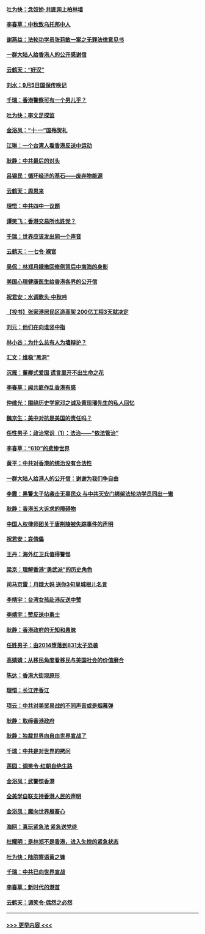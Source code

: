 #### [吐为快：念奴娇‧共匪网上柏林墙](../pages/nsc993/n11519122.md?t=09131255) 
#### [李春草：中秋致乌托邦中人](../pages/nsc993/n11518776.md?t=09131255) 
#### [谢燕益：法轮功学员张莉敏一案之无罪法律意见书](../pages/nsc993/n11517600.md?t=09131255) 
#### [一群大陆人给香港人的公开感谢信](../pages/nsc993/n11514797.md?t=09131255) 
#### [云鹤天：“好汉”](../pages/nsc993/n11513536.md?t=09131255) 
#### [刘水：9月5日国保传唤记](../pages/nsc993/n11513460.md?t=09131255) 
#### [千瑞：香港警察可有一个男儿乎？](../pages/nsc993/n11513109.md?t=09131255) 
#### [吐为快：李文足探监](../pages/nsc993/n11509622.md?t=09131255) 
#### [金浴凤：“十‧一”国殇贺礼](../pages/nsc993/n11509593.md?t=09131255) 
#### [江琳：一个台湾人看香港反送中运动](../pages/nsc993/n11509211.md?t=09131255) 
#### [耿静：中共最后的对头](../pages/nsc993/n11508308.md?t=09131255) 
#### [吕锡民：循环经济的基石——废弃物能源](../pages/nsc993/n11508212.md?t=09131255) 
#### [云鹤天：周恩来](../pages/nsc993/n11508055.md?t=09131255) 
#### [理悟：中共四中一议题](../pages/nsc993/n11507782.md?t=09131255) 
#### [谭笑飞：香港交易所也姓党？](../pages/nsc993/n11507753.md?t=09131255) 
#### [千瑞：世界应该发出同一个声音](../pages/nsc993/n11507290.md?t=09131255) 
#### [云鹤天：一七令‧裸官](../pages/nsc993/n11507177.md?t=09131255) 
#### [吴侃：林郑月娥撤回修例背后中南海的身影](../pages/nsc993/n11506876.md?t=09131255) 
#### [美国心理健康医生给香港各界的公开信](../pages/nsc993/n11506809.md?t=09131255) 
#### [祝君安：水调歌头‧中秋吟](../pages/nsc993/n11506758.md?t=09131255) 
#### [【投书】张家港居民区造高架 200亿工程3天就决定](../pages/nsc993/n11506682.md?t=09131255) 
#### [刘元：他们在向谁竖中指](../pages/nsc993/n11505384.md?t=09131255) 
#### [林小谷：为什么总有人为墙辩护？](../pages/nsc993/n11505226.md?t=09131255) 
#### [汇文：维稳“黑洞”](../pages/nsc993/n11504347.md?t=09131255) 
#### [沉雁：董卿式爱国 谎言里开不出生命之花](../pages/nsc993/n11503215.md?t=09131255) 
#### [李春草：闻共匪作乱香港有感](../pages/nsc993/n11503072.md?t=09131255) 
#### [仲维光：围绕历史学家邓之诚及黄现璠先生的私人回忆](../pages/nsc993/n11501330.md?t=09131255) 
#### [魏京生：美中对抗是美国的责任吗？](../pages/nsc993/n11500723.md?t=09131255) 
#### [任性男子：政治常识（1）：法治——“依法管治”](../pages/nsc993/n11500791.md?t=09131255) 
#### [李春草：“610”的悲惨世界](../pages/nsc993/n11501141.md?t=09131255) 
#### [黄平：中共对香港的统治没有合法性](../pages/nsc993/n11499473.md?t=09131255) 
#### [一群大陆人给港人的公开信：谢谢为我们争自由](../pages/nsc993/n11500402.md?t=09131255) 
#### [李霞：黑警太子站袭击无辜民众 与中共天安门绑架法轮功学员同出一辙](../pages/nsc993/n11499805.md?t=09131255) 
#### [耿静：香港五大诉求的障碍物](../pages/nsc993/n11497578.md?t=09131255) 
#### [中国人权律师团关于唐荆陵被失踪事件的声明](../pages/nsc993/n11500014.md?t=09131255) 
#### [祝君安：哀傀儡](../pages/nsc993/n11499776.md?t=09131255) 
#### [王丹：海外红卫兵值得警惕](../pages/nsc993/n11498138.md?t=09131255) 
#### [梁京：理解香港“勇武派”的历史角色](../pages/nsc993/n11498006.md?t=09131255) 
#### [司马京雷：月娥大妈  送你3句皇城根儿名言](../pages/nsc993/n11497885.md?t=09131255) 
#### [李靖宇：台湾女孩赴港反送中赞](../pages/nsc993/n11497721.md?t=09131255) 
#### [李靖宇：赞反送中勇士](../pages/nsc993/n11497452.md?t=09131255) 
#### [耿静：香港政府的无知和愚昧](../pages/nsc993/n11494238.md?t=09131255) 
#### [任姓男子：由2014堕落到831太子恐袭](../pages/nsc993/n11496683.md?t=09131255) 
#### [高婧婧：从移民角度看移民与美国社会的价值磨合](../pages/nsc993/n11495757.md?t=09131255) 
#### [陈达：香港大街现原形 ](../pages/nsc993/n11495441.md?t=09131255) 
#### [理悟：长江连香江](../pages/nsc993/n11495377.md?t=09131255) 
#### [项云：中共对美贸易战的不同声音或是烟幕弹](../pages/nsc993/n11494929.md?t=09131255) 
#### [耿静：取缔香港政府](../pages/nsc993/n11494218.md?t=09131255) 
#### [耿静：独裁世界向自由世界宣战了](../pages/nsc993/n11494190.md?t=09131255) 
#### [千瑞：中共是对世界的拷问](../pages/nsc993/n11493021.md?t=09131255) 
#### [莲园：调笑令‧红朝自绝生路](../pages/nsc993/n11493011.md?t=09131255) 
#### [金浴凤：武警惊香港](../pages/nsc993/n11492994.md?t=09131255) 
#### [全美学自联支持香港人民的声明](../pages/nsc993/n11492630.md?t=09131255) 
#### [金浴凤：魔向世界展畜心](../pages/nsc993/n11492599.md?t=09131255) 
#### [海网：真玩紧急法 紧急送党终 ](../pages/nsc993/n11492535.md?t=09131255) 
#### [杜耀明：是林郑不是香港，进入失控的紧急状态](../pages/nsc993/n11491420.md?t=09131255) 
#### [吐为快：陆胞寄语黄之锋](../pages/nsc993/n11491117.md?t=09131255) 
#### [千瑞：中共已向世界宣战](../pages/nsc993/n11490123.md?t=09131255) 
#### [李春草：新时代的港首](../pages/nsc993/n11489864.md?t=09131255) 
#### [云鹤天：调笑令·偶然之必然](../pages/nsc993/n11489701.md?t=09131255) 

----
#### [ >>> 更早内容 <<< ](../indexes/nsc993-earlier.md)
